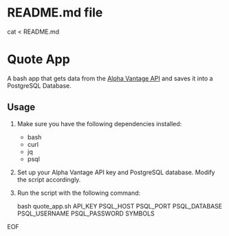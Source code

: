 # README.md file
cat <<EOF > README.md
# Quote App

A bash app that gets data from the [Alpha Vantage API](https://rapidapi.com/alphavantage/api/alpha-vantage) and saves it into a PostgreSQL Database.

## Usage

1. Make sure you have the following dependencies installed:
    - bash
    - curl
    - jq
    - psql

2. Set up your Alpha Vantage API key and PostgreSQL database. Modify the script accordingly.

3. Run the script with the following command:

   bash quote_app.sh API_KEY PSQL_HOST PSQL_PORT PSQL_DATABASE PSQL_USERNAME PSQL_PASSWORD SYMBOLS

EOF